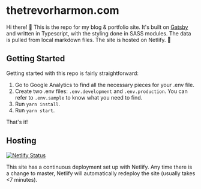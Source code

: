 # thetrevorharmon.com

Hi there! 👋 This is the repo for my blog & portfolio site. It's built on [Gatsby](https://gatsby.org) and written in Typescript, with the styling done in SASS modules. The data is pulled from local markdown files. The site is hosted on Netlify. 💪

## Getting Started

Getting started with this repo is fairly straightforward:

1. Go to Google Analytics to find all the necessary pieces for your .env file.
2. Create two .env files: `.env.development` and `.env.production`. You can refer to `.env.sample` to know what you need to find.
3. Run `yarn install`.
4. Run `yarn start`.

That's it!

## Hosting

[![Netlify Status](https://api.netlify.com/api/v1/badges/38e3f6ce-6719-49f4-b18a-0528ed0a971a/deploy-status)](https://app.netlify.com/sites/thetrevorharmon/deploys)

This site has a continuous deployment set up with Netlify. Any time there is a change to master, Netlify will automatically redeploy the site (usually takes <7 minutes).
